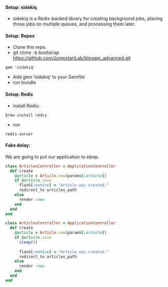 #### Setup: sidekiq

* sidekiq is a Redis-backed library for creating background jobs, placing those jobs on multiple queues, and processing them later.


#### Setup: Repos

* Clone this repo.
* git clone -b bootstrap https://github.com/JumpstartLab/blogger_advanced.git
```
gem 'sidekiq'
```
* Add gem ‘sidekiq’ to your Gemfile
* run bundle


#### Setup: Redis

* install Redis:

```
brew install redis
```

* run 

```
redis-server
```


#### Fake delay:

We are going to put our application to sleep.
```rb
class ArticlesController < ApplicationController
  def create
    @article = Article.new(params[:article])
    if @article.save     
      flash[:notice] = "Article was created."
      redirect_to articles_path
    else
      render :new
    end
  end
end
```
```rb
class ArticlesController < ApplicationController
  def create
    @article = Article.new(params[:article])
    if @article.save
      sleep(5)
     
      flash[:notice] = "Article was created."
      redirect_to articles_path
    else
      render :new
    end
  end
end
```